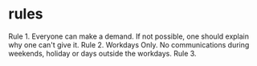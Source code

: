# rules
Rule 1. Everyone can make a demand. If not possible, one should explain why one can't give it.
Rule 2. Workdays Only. No communications during weekends, holiday or days outside the workdays.
Rule 3. 
